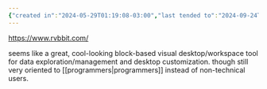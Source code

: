 ```yaml
---
{"created in":"2024-05-29T01:19:08-03:00","last tended to":"2024-09-24T16:14:52-03:00","tags":["project","tool","lab","visualization","🌱"],"notestage":["🌱"],"created":"2024-05-29T01:19:08.819-03:00","updated":"2025-01-27T13:49:13.437-03:00","relevancescore":87,"dg-publish":true,"permalink":"/projects-and-tools/tools/lab/rvbbit/","dgPassFrontmatter":true}
---
```


https://www.rvbbit.com/

seems like a great, cool-looking block-based visual desktop/workspace tool for data exploration/management and desktop customization. though still very oriented to [[programmers\|programmers]] instead of non-technical users.